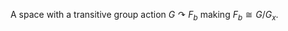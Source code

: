 












A space with a transitive group action $G\curvearrowright F_b$ making $F_b \cong G/G_x$.
